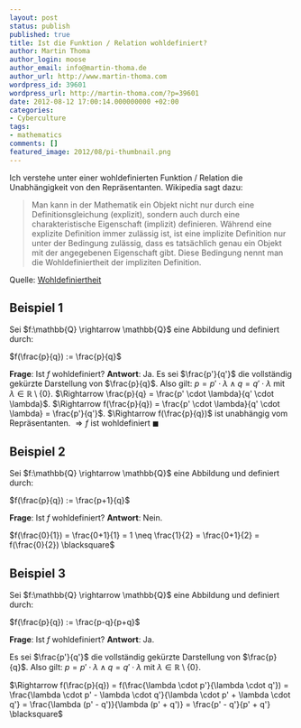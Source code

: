 ```yaml
---
layout: post
status: publish
published: true
title: Ist die Funktion / Relation wohldefiniert?
author: Martin Thoma
author_login: moose
author_email: info@martin-thoma.de
author_url: http://www.martin-thoma.com
wordpress_id: 39601
wordpress_url: http://martin-thoma.com/?p=39601
date: 2012-08-12 17:00:14.000000000 +02:00
categories:
- Cyberculture
tags:
- mathematics
comments: []
featured_image: 2012/08/pi-thumbnail.png
---
```

Ich verstehe unter einer wohldefinierten Funktion / Relation die Unabh&auml;ngigkeit von den Repr&auml;sentanten. Wikipedia sagt dazu:

<blockquote>Man kann in der Mathematik ein Objekt nicht nur durch eine Definitionsgleichung (explizit), sondern auch durch eine charakteristische Eigenschaft (implizit) definieren. W&auml;hrend eine explizite Definition immer zul&auml;ssig ist, ist eine implizite Definition nur unter der Bedingung zul&auml;ssig, dass es tats&auml;chlich genau ein Objekt mit der angegebenen Eigenschaft gibt. Diese Bedingung nennt man die Wohldefiniertheit der impliziten Definition.</blockquote>
Quelle: <a href="http://de.wikipedia.org/wiki/Wohldefiniertheit">Wohldefiniertheit</a>

<h2>Beispiel 1</h2>
Sei $f:\mathbb{Q} \rightarrow \mathbb{Q}$ eine Abbildung und definiert durch:

$f(\frac{p}{q}) := \frac{p}{q}$

<strong>Frage</strong>: Ist $f$ wohldefiniert?
<strong>Antwort</strong>: Ja. 
Es sei $\frac{p'}{q'}$ die vollst&auml;ndig gek&uuml;rzte Darstellung von $\frac{p}{q}$. 
Also gilt: $p = p' \cdot \lambda \land q = q' \cdot \lambda$ mit $\lambda \in \mathbb{R} \setminus \{0\}$.
$\Rightarrow \frac{p}{q} = \frac{p' \cdot \lambda}{q' \cdot \lambda}$.
$\Rightarrow f(\frac{p}{q}) = \frac{p' \cdot \lambda}{q' \cdot \lambda} = \frac{p'}{q'}$.
$\Rightarrow f(\frac{p}{q})$ ist unabh&auml;ngig vom Repr&auml;sentanten. 
$\Rightarrow f$ ist wohldefiniert $\blacksquare$

<h2>Beispiel 2</h2>
Sei $f:\mathbb{Q} \rightarrow \mathbb{Q}$ eine Abbildung und definiert durch:

$f(\frac{p}{q}) := \frac{p+1}{q}$

<strong>Frage</strong>: Ist $f$ wohldefiniert?
<strong>Antwort</strong>: Nein. 

$f(\frac{0}{1}) = \frac{0+1}{1} = 1 \neq \frac{1}{2} = \frac{0+1}{2} = f(\frac{0}{2}) \blacksquare$

<h2>Beispiel 3</h2>
Sei $f:\mathbb{Q} \rightarrow \mathbb{Q}$ eine Abbildung und definiert durch:

$f(\frac{p}{q}) := \frac{p-q}{p+q}$

<strong>Frage</strong>: Ist $f$ wohldefiniert?
<strong>Antwort</strong>: Ja.

Es sei $\frac{p'}{q'}$ die vollst&auml;ndig gek&uuml;rzte Darstellung von $\frac{p}{q}$. 
Also gilt: $p = p' \cdot \lambda \land q = q' \cdot \lambda$ mit $\lambda \in \mathbb{R} \setminus \{0\}$.

$\Rightarrow f(\frac{p}{q}) = f(\frac{\lambda \cdot p'}{\lambda \cdot q'}) = \frac{\lambda \cdot p' - \lambda \cdot q'}{\lambda \cdot p' + \lambda \cdot q'} = \frac{\lambda (p' - q')}{\lambda (p' + q')} = \frac{p' - q'}{p' + q'} \blacksquare$
